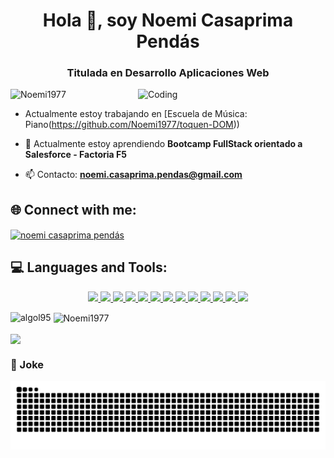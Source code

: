 <!--## Hi there I'm Noemi 👋


**Noemi1977/Noemi1977** is a ✨ _special_ ✨ repository because its `README.md` (this file) appears on your GitHub profile.

Here are some ideas to get you started:

- 🔭 I’m currently working on ...
- 🌱 I’m currently learning ...
- 👯 I’m looking to collaborate on ...
- 🤔 I’m looking for help with ...
- 💬 Ask me about ...
- 📫 How to reach me: ...
- 😄 Pronouns: ...
- ⚡ Fun fact: ...  -->

<h1 align="center">Hola 👋, soy Noemi Casaprima Pendás</h1>
<h3 align="center">Titulada en Desarrollo Aplicaciones Web</h3>
<img align="right" alt="Coding" width="300" src="https://img.freepik.com/vector-gratis/linda-chica-hacker-operando-laptop-dibujos-animados-vector-icono-ilustracion-personas-tecnologia-aislada-plana_138676-9487.jpg"> 

<p align="left"> <img src="https://komarev.com/ghpvc/?username=Noemi1977&label=Profile%20views&color=0e75b6&style=flat" alt="Noemi1977" /> </p>

- Actualmente estoy trabajando en [Escuela de Música: Piano(https://github.com/Noemi1977/toquen-DOM))

- 🌱 Actualmente estoy aprendiendo **Bootcamp FullStack orientado a Salesforce - Factoria F5**

- 📫 Contacto: **noemi.casaprima.pendas@gmail.com**



<h2 align="left"> 🌐 Connect with me:</h2>
<p align="left">
<a href="https://linkedin.com/in/noemí-casaprima-pendás" target="blank"><img align="center" src="https://raw.githubusercontent.com/rahuldkjain/github-profile-readme-generator/master/src/images/icons/Social/linked-in-alt.svg" alt="noemi casaprima pendás" height="30" width="40" /></a>

</p>

<h2 align="left"> 💻 Languages and Tools:</h2>
<p align="center">
  <a href="https://git-scm.com">
    <img src="https://skillicons.dev/icons?i=git" />
  </a>
  <a href="https://developer.mozilla.org/es/docs/Web/JavaScript">
    <img src="https://skillicons.dev/icons?i=js" />
  </a>
   <a href="https://developer.mozilla.org/es/docs/Glossary/HTML5">
    <img src="https://skillicons.dev/icons?i=html" />
  </a>
  <a href="https://developer.mozilla.org/es/docs/Web/CSS">
    <img src="https://skillicons.dev/icons?i=css" />
  </a>
  <a href="https://getbootstrap.com">
    <img src="https://skillicons.dev/icons?i=bootstrap" />
  </a>
  <a href="https://www.java.com/es/">
    <img src="https://skillicons.dev/icons?i=java" />
  </a>
  
  <a href="https://www.php.net/manual/es/intro-whatis.php">
    <img src="https://skillicons.dev/icons?i=php" />
  </a>
  <a href="https://www.postman.com">
    <img src="https://skillicons.dev/icons?i=postman" />
  </a>
  <a href="https://eclipseide.org">
    <img src="https://skillicons.dev/icons?i=eclipse" />
  </a>
  <a href="https://code.visualstudio.com">
    <img src="https://skillicons.dev/icons?i=vscode" />
  </a>
  <a href="https://www.figma.com/es-es/">
    <img src="https://skillicons.dev/icons?i=figma" />
  </a>
  <a href="https://es.stackoverflow.com">
    <img src="https://skillicons.dev/icons?i=stackoverflow" />
  </a>
  
  <a href="https://www.mysql.com">
    <img src="https://skillicons.dev/icons?i=mysql" />
  </a>
</p>

<p><img align="left" src="https://github-readme-stats.vercel.app/api/top-langs?username=algol95&show_icons=true&locale=en&layout=compact" alt="algol95" /></p>

<p>&nbsp;<img align="center" src="https://github-readme-stats.vercel.app/api?username=Noemi1977&show_icons=true&locale=en" alt="Noemi1977" /></p>

<p><img align="center" src="https://github-readme-streak-stats.herokuapp.com/?user=Noemi1977&"  /></p>

<h3 align="left"> 🐙 Joke </h3>

<div align="center">
  <picture>
    <source media="(prefers-color-scheme: dark)" srcset="https://github.com/ParthJohri/ParthJohri/blob/output/github-contribution-grid-snake-dark.svg">
    <source media="(prefers-color-scheme: light)" srcset="https://github.com/ParthJohri/ParthJohri/blob/output/github-contribution-grid-snake.svg">
    <img alt="github contribution grid snake animation" src="https://github.com/ParthJohri/ParthJohri/blob/output/github-contribution-grid-snake.svg">
  </picture>
</div>
